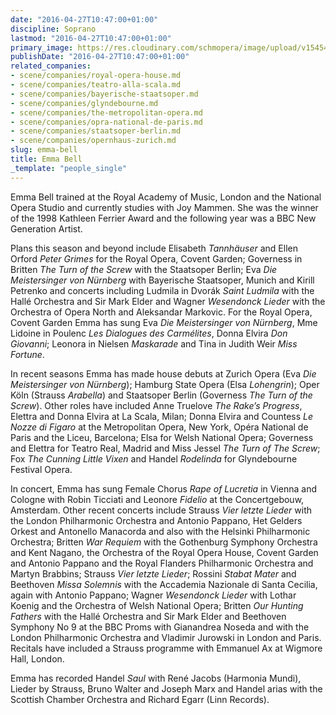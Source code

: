 ```yaml
---
date: "2016-04-27T10:47:00+01:00"
discipline: Soprano
lastmod: "2016-04-27T10:47:00+01:00"
primary_image: https://res.cloudinary.com/schmopera/image/upload/v1545409169/media/webhook-uploads/1461750378545/2016-04-27---Emma-Bell.jpg.jpg
publishDate: "2016-04-27T10:47:00+01:00"
related_companies:
- scene/companies/royal-opera-house.md
- scene/companies/teatro-alla-scala.md
- scene/companies/bayerische-staatsoper.md
- scene/companies/glyndebourne.md
- scene/companies/the-metropolitan-opera.md
- scene/companies/opra-national-de-paris.md
- scene/companies/staatsoper-berlin.md
- scene/companies/opernhaus-zurich.md
slug: emma-bell
title: Emma Bell
_template: "people_single"
---
```


Emma Bell trained at the Royal Academy of Music, London and the National Opera Studio and currently studies with Joy Mammen. She was the winner of the 1998 Kathleen Ferrier Award and the following year was a BBC New Generation Artist.

Plans this season and beyond include Elisabeth *Tannhäuser* and Ellen Orford *Peter Grimes* for the Royal Opera, Covent Garden; Governess in Britten *The Turn of the Screw* with the Staatsoper Berlin; Eva *Die Meistersinger von Nürnberg* with Bayerische Staatsoper, Munich and Kirill Petrenko and concerts including Ludmila in Dvorák *Saint Ludmila* with the Hallé Orchestra and Sir Mark Elder and Wagner *Wesendonck Lieder* with the Orchestra of Opera North and Aleksandar Markovic. For the Royal Opera, Covent Garden Emma has sung Eva *Die Meistersinger von Nürnberg*, Mme Lidoine in Poulenc *Les Dialogues des Carmélites*, Donna Elvira *Don Giovanni*; Leonora in Nielsen *Maskarade* and Tina in Judith Weir *Miss Fortune*. 

In recent seasons Emma has made house debuts at Zurich Opera (Eva *Die Meistersinger von Nürnberg*); Hamburg State Opera (Elsa *Lohengrin*); Oper Köln (Strauss *Arabella*) and Staatsoper Berlin (Governess *The Turn of the Screw*). Other roles have included Anne Truelove *The Rake’s Progress*, Elettra and Donna Elvira at La Scala, Milan; Donna Elvira and Countess *Le Nozze di Figaro* at the Metropolitan Opera, New York, Opéra National de Paris and the Liceu, Barcelona; Elsa for Welsh National Opera; Governess and Elettra for Teatro Real, Madrid and Miss Jessel *The Turn of The Screw*; Fox *The Cunning Little Vixen* and Handel *Rodelinda* for Glyndebourne Festival Opera. 

In concert, Emma has sung Female Chorus *Rape of Lucretia* in Vienna and Cologne with Robin Ticciati and Leonore *Fidelio* at the Concertgebouw, Amsterdam. Other recent concerts include Strauss *Vier letzte Lieder* with the London Philharmonic
Orchestra and Antonio Pappano, Het Gelders Orkest and Antonello Manacorda and also
with the Helsinki Philharmonic Orchestra; Britten *War Requiem* with the Gothenburg Symphony Orchestra and Kent Nagano, the Orchestra of the Royal Opera House, Covent Garden and Antonio Pappano and the Royal Flanders Philharmonic Orchestra and Martyn Brabbins; Strauss *Vier letzte Lieder*; Rossini *Stabat Mater* and Beethoven *Missa Solemnis* with the Accademia Nazionale di Santa Cecilia, again with Antonio Pappano; Wagner *Wesendonck Lieder* with Lothar Koenig and the Orchestra of Welsh National Opera; Britten *Our Hunting Fathers* with the Hallé Orchestra and Sir Mark Elder and Beethoven Symphony No 9 at the BBC Proms with Gianandrea Noseda and with the London Philharmonic Orchestra and Vladimir Jurowski in London and Paris. Recitals have included a Strauss programme with Emmanuel Ax at Wigmore Hall, London.

Emma has recorded Handel *Saul* with René Jacobs (Harmonia Mundi), Lieder by Strauss, Bruno Walter and Joseph Marx and Handel arias with the Scottish Chamber Orchestra and Richard Egarr (Linn Records).
